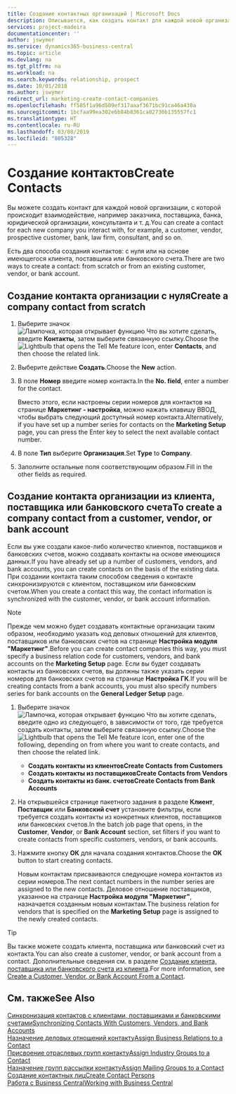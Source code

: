```yaml
---
title: Создание контактных организаций | Microsoft Docs
description: Описывается, как создать контакт для каждой новой организации или потенциального клиента, с которым вы взаимодействуете.
services: project-madeira
documentationcenter: ''
author: jswymer
ms.service: dynamics365-business-central
ms.topic: article
ms.devlang: na
ms.tgt_pltfrm: na
ms.workload: na
ms.search.keywords: relationship, prospect
ms.date: 10/01/2018
ms.author: jswymer
redirect_url: marketing-create-contact-companies
ms.openlocfilehash: ff585f1a96d509ef317aaaf3671bc91ca46a430a
ms.sourcegitcommit: 1bcfaa99ea302e6b84b8361ca02730b135557fc1
ms.translationtype: HT
ms.contentlocale: ru-RU
ms.lasthandoff: 03/08/2019
ms.locfileid: "805328"
---
```

# <a name="create-contacts"></a><span data-ttu-id="21031-103">Создание контактов</span><span class="sxs-lookup"><span data-stu-id="21031-103">Create Contacts</span></span>
<span data-ttu-id="21031-104">Вы можете создать контакт для каждой новой организации, с которой происходит взаимодействие, например заказчика, поставщика, банка, юридической организации, консультанта и т. д.</span><span class="sxs-lookup"><span data-stu-id="21031-104">You can create a contact for each new company you interact with, for example, a customer, vendor, prospective customer, bank, law firm, consultant, and so on.</span></span>

<span data-ttu-id="21031-105">Есть два способа создания контактов: с нуля или на основе имеющегося клиента, поставщика или банковского счета.</span><span class="sxs-lookup"><span data-stu-id="21031-105">There are two ways to create a contact: from scratch or from an existing customer, vendor, or bank account.</span></span>

## <a name="create-a-company-contact-from-scratch"></a><span data-ttu-id="21031-106">Создание контакта организации с нуля</span><span class="sxs-lookup"><span data-stu-id="21031-106">Create a company contact from scratch</span></span>
1. <span data-ttu-id="21031-107">Выберите значок ![Лампочка, которая открывает функцию Что вы хотите сделать](media/ui-search/search_small.png "Что вы хотите сделать"), введите **Контакты**, затем выберите связанную ссылку.</span><span class="sxs-lookup"><span data-stu-id="21031-107">Choose the ![Lightbulb that opens the Tell Me feature](media/ui-search/search_small.png "Tell me what you want to do") icon, enter **Contacts**, and then choose the related link.</span></span>
2. <span data-ttu-id="21031-108">Выберите действие **Создать**.</span><span class="sxs-lookup"><span data-stu-id="21031-108">Choose the **New** action.</span></span>
3. <span data-ttu-id="21031-109">В поле **Номер** введите номер контакта.</span><span class="sxs-lookup"><span data-stu-id="21031-109">In the **No. field**, enter a number for the contact.</span></span>

    <span data-ttu-id="21031-110">Вместо этого, если настроены серии номеров для контактов на странице **Маркетинг - настройка**, можно нажать клавишу ВВОД, чтобы выбрать следующий доступный номер контакта.</span><span class="sxs-lookup"><span data-stu-id="21031-110">Alternatively, if you have set up a number series for contacts on the **Marketing Setup** page, you can press the Enter key to select the next available contact number.</span></span>  
4. <span data-ttu-id="21031-111">В поле **Тип** выберите **Организация**.</span><span class="sxs-lookup"><span data-stu-id="21031-111">Set **Type** to **Company**.</span></span>
5. <span data-ttu-id="21031-112">Заполните остальные поля соответствующим образом.</span><span class="sxs-lookup"><span data-stu-id="21031-112">Fill in the other fields as required.</span></span>

## <a name="to-create-a-company-contact-from-a-customer-vendor-or-bank-account"></a><span data-ttu-id="21031-113">Создание контакта организации из клиента, поставщика или банковского счета</span><span class="sxs-lookup"><span data-stu-id="21031-113">To create a company contact from a customer, vendor, or bank account</span></span>
<span data-ttu-id="21031-114">Если вы уже создали какое-либо количество клиентов, поставщиков и банковских счетов, можно создавать контакты на основе имеющихся данных.</span><span class="sxs-lookup"><span data-stu-id="21031-114">If you have already set up a number of customers, vendors, and bank accounts, you can create contacts on the basis of the existing data.</span></span> <span data-ttu-id="21031-115">При создании контакта таким способом сведения о контакте синхронизируются с клиентом, поставщиком или банковским счетом.</span><span class="sxs-lookup"><span data-stu-id="21031-115">When you create a contact this way, the contact information is synchronized with the customer, vendor, or bank account information.</span></span>

> [!NOTE]  
>   <span data-ttu-id="21031-116">Прежде чем можно будет создавать контактные организации таким образом, необходимо указать код деловых отношений для клиентов, поставщиков или банковских счетов на странице **Настройка модуля "Маркетинг"**.</span><span class="sxs-lookup"><span data-stu-id="21031-116">Before you can create contact companies this way, you must specify a business relation code for customers, vendors, and bank accounts on the **Marketing Setup** page.</span></span> <span data-ttu-id="21031-117">Если вы будет создавать контакты из банковских счетов, вы должны также указать серии номеров для банковских счетов на странице **Настройка ГК**.</span><span class="sxs-lookup"><span data-stu-id="21031-117">If you will be creating contacts from a bank accounts, you must also specify numbers series for bank accounts on the **General Ledger Setup** page.</span></span>

1. <span data-ttu-id="21031-118">Выберите значок ![Лампочка, которая открывает функцию Что вы хотите сделать](media/ui-search/search_small.png "Что вы хотите сделать"), введите одно из следующего, в зависимости от того, где требуется создать контакты, затем выберите связанную ссылку.</span><span class="sxs-lookup"><span data-stu-id="21031-118">Choose the ![Lightbulb that opens the Tell Me feature](media/ui-search/search_small.png "Tell me what you want to do") icon, enter one of the following, depending on from where you want to create contacts, and then choose the related link.</span></span>
   * <span data-ttu-id="21031-119">**Создать контакты из клиентов**</span><span class="sxs-lookup"><span data-stu-id="21031-119">**Create Contacts from Customers**</span></span>
   * <span data-ttu-id="21031-120">**Создать контакты из поставщиков**</span><span class="sxs-lookup"><span data-stu-id="21031-120">**Create Contacts from Vendors**</span></span>
   * <span data-ttu-id="21031-121">**Создать контакты из банк. счетов**</span><span class="sxs-lookup"><span data-stu-id="21031-121">**Create Contacts from Bank Accounts**</span></span>
2. <span data-ttu-id="21031-122">На открывшейся странице пакетного задания в разделе **Клиент**, **Поставщик** или **Банковский счет** установите фильтры, если требуется создать контакты из конкретных клиентов, поставщиков или банковских счетов.</span><span class="sxs-lookup"><span data-stu-id="21031-122">In the batch job page that opens, in the **Customer**, **Vendor**, or **Bank Account** section, set filters if you want to create contacts from specific customers, vendors, or bank accounts.</span></span>
3. <span data-ttu-id="21031-123">Нажмите кнопку **ОК** для начала создания контактов.</span><span class="sxs-lookup"><span data-stu-id="21031-123">Choose the **OK** button to start creating contacts.</span></span>

    <span data-ttu-id="21031-124">Новым контактам присваиваются следующие номера контактов из серии номеров.</span><span class="sxs-lookup"><span data-stu-id="21031-124">The next contact numbers in the number series are assigned to the new contacts.</span></span> <span data-ttu-id="21031-125">Деловое отношение поставщиков, указанное на странице **Настройка модуля "Маркетинг"**, назначается созданным новым контактам.</span><span class="sxs-lookup"><span data-stu-id="21031-125">The business relation for vendors that is specified on the **Marketing Setup** page is assigned to the newly created contacts.</span></span>

> [!TIP]  
>   <span data-ttu-id="21031-126">Вы также можете создать клиента, поставщика или банковский счет из контакта.</span><span class="sxs-lookup"><span data-stu-id="21031-126">You can also create a customer, vendor, or bank account from a contact.</span></span> <span data-ttu-id="21031-127">Дополнительные сведения см. в разделе [Создание клиента, поставщика или банковского счета из клиента](marketing-how-create-contacts-new-customers-vendors-bank-accounts.md).</span><span class="sxs-lookup"><span data-stu-id="21031-127">For more information, see [Create a Customer, Vendor, or Bank Account From a Contact](marketing-how-create-contacts-new-customers-vendors-bank-accounts.md).</span></span>

## <a name="see-also"></a><span data-ttu-id="21031-128">См. также</span><span class="sxs-lookup"><span data-stu-id="21031-128">See Also</span></span>
[<span data-ttu-id="21031-129">Синхронизация контактов с клиентами, поставщиками и банковскими счетами</span><span class="sxs-lookup"><span data-stu-id="21031-129">Synchronizing Contacts With Customers, Vendors, and Bank Accounts</span></span>](marketing-synchronize-contacts-customers-vendors-bank-accounts.md)  
[<span data-ttu-id="21031-130">Назначение деловых отношений контакту</span><span class="sxs-lookup"><span data-stu-id="21031-130">Assign Business Relations to a Contact</span></span>](marketing-business-relations.md#AssignBusRelContact)  
[<span data-ttu-id="21031-131">Присвоение отраслевых групп контакту</span><span class="sxs-lookup"><span data-stu-id="21031-131">Assign Industry Groups to a Contact</span></span>](marketing-industry-groups.md#AssignIndustryGroupContact)  
[<span data-ttu-id="21031-132">Назначение групп рассылки контакту</span><span class="sxs-lookup"><span data-stu-id="21031-132">Assign Mailing Groups to a Contact</span></span>](marketing-mailing-groups.md#AssignMailGroupContact)  
[<span data-ttu-id="21031-133">Создание контактных лиц</span><span class="sxs-lookup"><span data-stu-id="21031-133">Create Contact Persons</span></span>](marketing-create-contact-persons.md)  
[<span data-ttu-id="21031-134">Работа с Business Central</span><span class="sxs-lookup"><span data-stu-id="21031-134">Working with Business Central</span></span>](ui-work-product.md)
